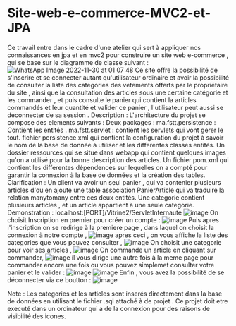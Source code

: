 # Site-web-e-commerce-MVC2-et-JPA
Ce travail entre dans le cadre d'une atelier qui sert à appliquer nos connaissances en jpa et en mvc2 pour construire un site web e-commerce , qui se base sur le diagramme de classe suivant :
![WhatsApp Image 2022-11-30 at 01 07 48](https://user-images.githubusercontent.com/85033376/204676363-75a35b9c-5fb9-4553-8e4e-0362b1aba201.jpeg)
Ce site offre la possibilité de s'inscrire et se connecter autant qu'utilisateur ordinaire et avoir la possibilité de consulter la liste des categories des vetements offerts par le propriétaire du site , ainsi que la consultation des articles sous une certaine catégorie et les commander , et puis consulte le panier qui contient la articles commandés et leur quantité et valider ce panier , l'utilisateur peut aussi se deconnecter de sa session .
Description :
L'architecture du projet se compose des elements suivants :
Deux packages : 
ma.fstt.persistence : Contient les entités .
ma.fstt.servlet : contient les servlets qui vont gerer le tout.
fichier persistence.xml qui contient la configuration du projet à savoir le nom de la base de donnée à utiliser et les differentes classes entités.
Un dossier ressources qui se situe dans webapp qui contient quelques images qu'on a utilisé pour la bonne description des articles.
Un fichier pom.xml qui contient les differentes dépendences sur lequelles on a compté pour garantir la connexion à la base de données et la création des tables.
Clarification :
Un client va avoir un seul panier , qui va contenier plusieurs articles d'ou en ajoute une table association PanierArticle qui va traduire la relation manytomany entre ces deux entités.
Une categorie contient plusieurs articles , et un article appartient à une seule categorie.
Demonstration :
localhost:[PORT]/Vitrine2/ServletInternaute
![image](https://user-images.githubusercontent.com/85033376/204678365-017b042b-24ac-4f5f-bc17-3de689bb898d.png)
On choisit Inscription en premier pour créer un compte : 
![image](https://user-images.githubusercontent.com/85033376/204678459-9298e162-2c05-45b0-ad3d-ffd23acae92c.png)
Puis apres l'inscription on se redirige à la premiere page , dans laquel on choisit la connexion à notre compte ,
![image](https://user-images.githubusercontent.com/85033376/204678580-f6362c94-a3bb-49a3-af82-e63cd91b2024.png)
apres ceci , on vous affiche la liste des categories que vous pouvez consulter ,
![image](https://user-images.githubusercontent.com/85033376/204678702-71886763-4b3f-41f5-918d-4e20c58f2f13.png)
On choisit une categorie pour voir ses articles ,
![image](https://user-images.githubusercontent.com/85033376/204678778-03c8c15d-5114-4b18-bbc5-d2ba6552dfd4.png)
On commande un article en cliquant sur commander,
![image](https://user-images.githubusercontent.com/85033376/204678841-e7e99d10-07e2-4d25-8730-5f64be4cc061.png)
il vous dirige une autre fois à la meme page pour commander encore une fois ou vous pouvez simplemet consulter votre panier et le valider :
![image](https://user-images.githubusercontent.com/85033376/204678919-94a28ab1-fa98-412e-83e4-a3850fd8df92.png)
![image](https://user-images.githubusercontent.com/85033376/204678939-9b96a1b1-dc61-4cc3-9e74-3ae4c7b89c96.png)
Enfin , vous avez la possibilité de se déconnecter via ce boutton :
![image](https://user-images.githubusercontent.com/85033376/204679047-afd60bde-fb08-4b4f-8e49-49081164cb00.png)


Note :
Les categories et les articles sont inserés directement dans la base de données en utilisant le fichier .sql attaché à de projet .
Ce projet doit etre executé dans un ordinateur qui a de la connexion pour des raisons de visibilité des icones.
